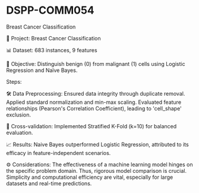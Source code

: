 # DSPP-COMM054
Breast Cancer Classification

🔬 Project: Breast Cancer Classification

📊 Dataset: 683 instances, 9 features

🎯 Objective: Distinguish benign (0) from malignant (1) cells using Logistic Regression and Naïve Bayes.

Steps:

🛠️ Data Preprocessing:
Ensured data integrity through duplicate removal.
Applied standard normalization and min-max scaling.
Evaluated feature relationships (Pearson's Correlation Coefficient), leading to 'cell_shape' exclusion.

🔄 Cross-validation:
Implemented Stratified K-Fold (k=10) for balanced evaluation.

📈 Results:
Naive Bayes outperformed Logistic Regression, attributed to its efficacy in feature-independent scenarios.

⚙️ Considerations:
The effectiveness of a machine learning model hinges on the specific problem domain.
Thus, rigorous model comparison is crucial. Simplicity and computational efficiency are vital, especially for large datasets and real-time predictions.
